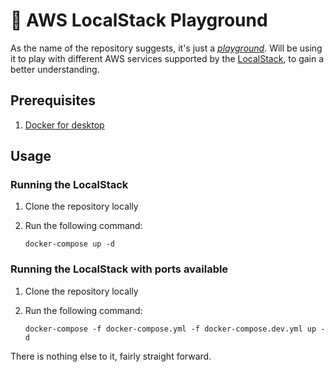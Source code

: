 # 🛝 AWS LocalStack Playground

 As the name of the repository suggests, it's just a [*playground*](https://dictionary.cambridge.org/dictionary/english/playground).
 Will be using it to play with different AWS services supported by the [LocalStack](https://docs.localstack.cloud/overview/), to gain a better understanding.

## Prerequisites

1. [Docker for desktop](https://docs.docker.com/desktop/)

## Usage

### Running the LocalStack

1. Clone the repository locally
2. Run the following command:

   ```shell
   docker-compose up -d
   ```

### Running the LocalStack with ports available

1. Clone the repository locally
2. Run the following command:

   ```shell
   docker-compose -f docker-compose.yml -f docker-compose.dev.yml up -d
   ```

There is nothing else to it, fairly straight forward.
